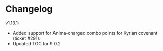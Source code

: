 # Changelog

v1.13.1:

- Added support for Anima-charged combo points for Kyrian covenant (ticket #291).
- Updated TOC for 9.0.2
